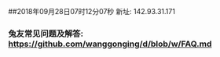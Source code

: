 ##2018年09月28日07时12分07秒 新址: 142.93.31.171
### 兔友常见问题及解答: https://github.com/wanggonging/d/blob/w/FAQ.md
